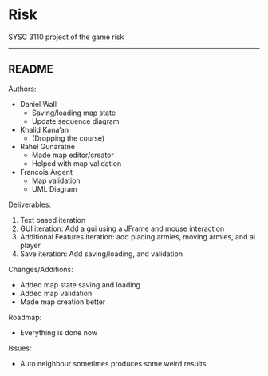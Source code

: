 # Risk
SYSC 3110 project of the game risk

-------------------------------------------------------------------------------------------------------
README
-------------------------------------------------------------------------------------------------------

Authors:
- Daniel Wall
  - Saving/loading map state
  - Update sequence diagram
- Khalid Kana’an
  - (Dropping the course)
- Rahel Gunaratne
  - Made map editor/creator
  - Helped with map validation
- Francois Argent
  - Map validation
  - UML Diagram

Deliverables:
1. Text based iteration
2. GUI iteration: Add a gui using a JFrame and mouse interaction
3. Additional Features iteration: add placing armies, moving armies, and ai player
4. Save iteration: Add saving/loading, and validation

Changes/Additions:
- Added map state saving and loading
- Added map validation
- Made map creation better

Roadmap:
- Everything is done now

Issues:
- Auto neighbour sometimes produces some weird results
